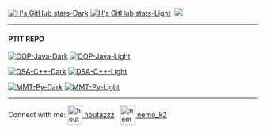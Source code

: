 [![H's GitHub stars-Dark](https://github-readme-stats.vercel.app/api?username=houtadono&show_icons=true&border_color=87adff&theme=aura&text_color=7bb5db&include_all_commits=true&custom_title=Houta#gh-dark-mode-only)](https://github.com/houtadono#gh-dark-mode-only) 
[![H's GitHub stats-Light](https://github-readme-stats.vercel.app/api?username=houtadono&show_icons=true&border_color=87adff&include_all_commits=true&theme=default&custom_title=Houta#gh-light-mode-only)](https://github.com/houtadono#gh-light-mode-only)&nbsp;
<img src="https://github-readme-stats.vercel.app/api/top-langs/?username=houtadono&border_color=87adff&theme=aura&text_color=7bb5db#gh-dark-mode-only" />
<!-- #gh-dark-mode-only  #gh-light-mode-only-->

---
#### PTIT REPO
[![OOP-Java-Dark](https://github-readme-stats.vercel.app/api/pin/?username=houtadono&theme=midnight-purple&border_color=87adff&repo=Object-Oriented-Programming-Java#gh-dark-mode-only)](https://github.com/houtadono/Object-Oriented-Programming-Java#gh-dark-mode-only)
[![OOP-Java-Light](https://github-readme-stats.vercel.app/api/pin/?username=houtadono&repo=Object-Oriented-Programming-Java#gh-light-mode-only)](https://github.com/houtadono/Object-Oriented-Programming-Java#gh-light-mode-only)&nbsp;

[![DSA-C++-Dark](https://github-readme-stats.vercel.app/api/pin/?username=houtadono&theme=midnight-purple&border_color=87adff&repo=Data-Structures-And-Algorithms-CPP#gh-dark-mode-only)](https://github.com/houtadono/Data-Structures-And-Algorithms-CPP#gh-dark-mode-only)
[![DSA-C++-Light](https://github-readme-stats.vercel.app/api/pin/?username=houtadono&border_color=87adff&repo=Data-Structures-And-Algorithms-CPP#gh-light-mode-only)](https://github.com/houtadono/Data-Structures-And-Algorithms-CPP#gh-light-mode-only)<br>

[![MMT-Py-Dark](https://github-readme-stats.vercel.app/api/pin/?username=houtadono&theme=midnight-purple&border_color=87adff&repo=Mang_may_tinh#gh-dark-mode-only)](https://github.com/houtadono/Mang_may_tinh#gh-dark-mode-only)
[![MMT-Py-Light](https://github-readme-stats.vercel.app/api/pin/?username=houtadono&border_color=87adff&repo=Mang_may_tinh#gh-light-mode-only)](https://github.com/houtadono/Mang_may_tinh#gh-light-mode-only)

---
<p align="left">
<a/>Connect with me: </a>
<a href="https://fb.com/houtazzz" target="blank"><img align="center" src="https://raw.githubusercontent.com/rahuldkjain/github-profile-readme-generator/master/src/images/icons/Social/facebook.svg" alt="houtazzz" height="40" width="30" /> houtazzz</a>
  &nbsp;
<a href="https://instagram.com/nemo_k2" target="blank"><img align="center" src="https://raw.githubusercontent.com/rahuldkjain/github-profile-readme-generator/master/src/images/icons/Social/instagram.svg" alt="nemo_k2" height="40" width="30" /> nemo_k2</a>
</p>

